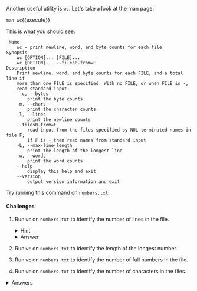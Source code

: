 Another useful utility is `wc`. Let's take a look at the man page:

``man wc``{{execute}}

This is what you should see:

```
 Name
    wc - print newline, word, and byte counts for each file
Synopsis
    wc [OPTION]... [FILE]...
    wc [OPTION]... --files0-from=F
Description
    Print newline, word, and byte counts for each FILE, and a total line if 
    more than one FILE is specified. With no FILE, or when FILE is -, 
    read standard input.
     -c, --bytes
        print the byte counts
    -m, --chars
        print the character counts
    -l, --lines
        print the newline counts
    --files0-from=F
        read input from the files specified by NUL-terminated names in file F; 
        If F is - then read names from standard input
    -L, --max-line-length
        print the length of the longest line
    -w, --words
        print the word counts
    --help
        display this help and exit
    --version
        output version information and exit
```

Try running this command on ``numbers.txt``.


#### Challenges

1. Run `wc` on `numbers.txt` to identify the number of lines in the file.
    <details>
        <summary>Hint</summary>
            Take a look at the manpage for wc again, look at the `-l` argument
    </details>
    <details>
        <summary>Answer</summary>
            `wc -l numbers.txt`{{execute}}
    </details>

2. Run `wc` on `numbers.txt` to identify the length of the longest number.
3. Run `wc` on `numbers.txt` to identify the number of full numbers in the file.
4. Run `wc` on `numbers.txt` to identify the number of characters in the files.

<details>
    <summary>Answers</summary>
    
    Something Something Something
    ```
    Something
    ```
</details>
